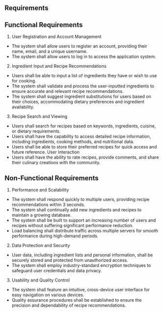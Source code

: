 ## Requirements
## Functional Requirements
1. User Registration and Account Management
* The system shall allow users to register an account, providing their name, email, and a unique username.
* The system shall allow users to log in to access the application system.
2. Ingredient Input and Recipe Recommendations
* Users shall be able to input a list of ingredients they have or wish to use for cooking.
* The system shall validate and process the user-inputted ingredients to ensure accurate and relevant recipe recommendations.
* The system shall suggest ingredient substitutions for users based on their choices, accommodating dietary preferences and ingredient availability.
3. Recipe Search and Viewing
* Users shall search for recipes based on keywords, ingredients, cuisine, or dietary requirements.
* Users shall have the capability to access detailed recipe information, including ingredients, cooking methods, and nutritional data.
* Users shall be able to store their preferred recipes for quick access and future reference.
User Interaction
* Users shall have the ability to rate recipes, provide comments, and share their culinary creations with the community.
## Non-Functional Requirements
1. Performance and Scalability
* The system shall respond quickly to multiple users, providing recipe recommendations within 3 seconds.
* The system shall continually add new ingredients and recipes to maintain a growing database.
* The system shall be built to support an increasing number of users and recipes without suffering significant performance reduction.
* Load balancing shall distribute traffic across multiple servers for smooth performance during high-demand periods.
2. Data Protection and Security
* User data, including ingredient lists and personal information, shall be securely stored and protected from unauthorized access.
* The system shall employ industry-standard encryption techniques to safeguard user credentials and data privacy.
3. Usability and Quality Control
* The system shall feature an intuitive, cross-device user interface for easy navigation on various devices.
* Quality assurance procedures shall be established to ensure the precision and dependability of recipe recommendations.




